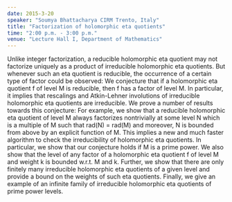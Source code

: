 ```yaml
---
date: 2015-3-20
speaker: "Soumya Bhattacharya CIRM Trento, Italy"
title: "Factorization of holomorphic eta quotients"
time: "2:00 p.m. - 3:00 p.m."
venue: "Lecture Hall I, Department of Mathematics"
---
```

Unlike integer factorization, a reducible holomorphic eta quotient may not
factorize uniquely as a product of irreducible holomorphic eta quotients.
But whenever such an eta quotient is reducible, the occurrence of a
certain type of factor could be observed: We conjecture that if a
holomorphic eta
quotient f of level M is reducible, then f has a factor of level M.  In
particular, it implies that rescalings and Atkin-Lehner involutions of
irreducible holomorphic eta quotients are irreducible. We prove a number
of results towards this conjecture:  For example, we show that a reducible
holomorphic eta quotient of level M always factorizes nontrivially at some
level N which is a multiple of M such that rad(N) = rad(M) and moreover, N
is bounded from above by an explicit function of M. This implies a new and
much faster algorithm to check the irreducibility of holomorphic eta
quotients.  In particular,  we show that our conjecture holds if M is a
prime power. We also show that the level of any factor of a holomorphic
eta quotient f of level M and weight k is bounded w.r.t. M and k. Further,
we show that there are only finitely many irreducible holomorphic eta
quotients of a given level and provide a bound on the weights of such eta
quotients. Finally, we give an example of an infinite family of
irreducible holomorphic eta quotients of prime power levels.
